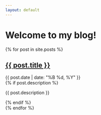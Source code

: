 ```yaml
---
layout: default
---
```


# Welcome to my blog!

{% for post in site.posts %}
  <article class="post">
    <h2>
      <a href="{{ post.url | relative_url }}">{{ post.title }}</a>
    </h2>
    <div class="post-meta">{{ post.date | date: "%B %d, %Y" }}</div>
    {% if post.description %}
      <p>{{ post.description }}</p>
    {% endif %}
  </article>
{% endfor %}
